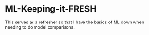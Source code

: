 # ML-Keeping-it-FRESH
This serves as a refresher so that I have the basics of ML down when needing to do model comparisons.
